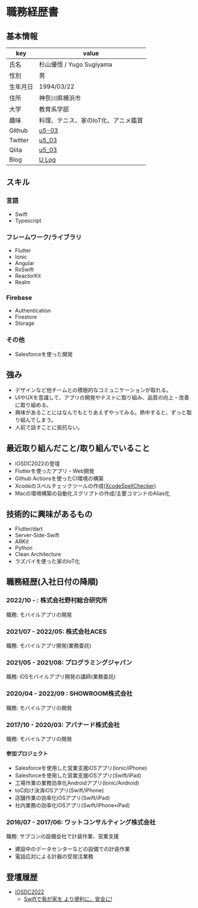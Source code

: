# 職務経歴書

## 基本情報

|key|value|
|---|-----|
|氏名|杉山優悟 / Yugo Sugiyama|
|性別|男|
|生年月日|1994/03/22|
|住所|神奈川県横浜市|
|大学|教育系学部|
|趣味|料理、テニス、家のIoT化、アニメ鑑賞|
|Github|[u5-03](https://github.com/u5-03)|
|Twitter|[u5_03](https://twitter.com/u5_03)|
|Qiita|[u5_03](https://qiita.com/u5_03)|
|Blog|[U Log](https://ulog.sugiy.com)|
## スキル
### 言語
- Swift
- Typescript

### フレームワーク/ライブラリ
- Flutter
- Ionic
- Angular
- RxSwift
- ReactorKit
- Realm

### Firebase
- Authentication
- Firestore
- Storage

### その他
- Salesforceを使った開発

## 強み
- デザインなど他チームとの積極的なコミュニケーションが取れる。
- UIやUXを意識して、アプリの開発やテストに取り組み、品質の向上・改善に取り組める。
- 興味があることにはなんでもとりあえずやってみる。熱中すると、ずっと取り組んでしまう。
- 人前で話すことに抵抗ない。

## 最近取り組んだこと/取り組んでいること
- iOSDC2022の登壇
- Flutterを使ったアプリ・Web開発
- Github Actionsを使ったCI環境の構築
- Xcodeのスペルチェックツールの作成([XcodeSpellChecker](https://github.com/u5-03/XcodeSpellChecker))
- Macの環境構築の自動化スクリプトの作成/主要コマンドのAlias化

## 技術的に興味があるもの
- Flutter/dart
- Server-Side-Swift
- ARKit
- Python
- Clean Architecture
- ラズパイを使った家のIoT化

## 職務経歴(入社日付の降順)
### 2022/10 - : 株式会社野村総合研究所
職務: モバイルアプリの開発

### 2021/07 - 2022/05: 株式会社ACES
職務: モバイルアプリ開発(業務委託)

### 2021/05 - 2021/08: プログラミングジャパン
職務: iOSモバイルアプリ開発の講師(業務委託)

### 2020/04 - 2022/09 : SHOWROOM株式会社
職務: モバイルアプリの開発

### 2017/10 - 2020/03: アバナード株式会社

職務: モバイルアプリの開発
#### 参加プロジェクト
- Salesforceを使用した営業支援iOSアプリ(Ionic/iPhone)
- Salesforceを使用した営業支援iOSアプリ(Swift/iPad)
- 工場作業の業務効率化Androidアプリ(Ionic/Android)
- toC向け決済iOSアプリ(Swift/iPhone)
- 店舗作業の効率化iOSアプリ(Swift/iPad)
- 社内業務の効率化iOSアプリ(Swift/iPhone•iPad)

### 2016/07 - 2017/06: ワットコンサルティング株式会社
職務: サブコンの設備会社で計装作業、営業支援
- 建設中のデータセンターなどの設備での計装作業
- 電話応対による計器の受発注業務

## 登壇履歴
- [iOSDC2022](https://fortee.jp/iosdc-japan-2022/proposal/841f38a0-f3e4-4b39-b14c-de6f80521eee)
  - [Swiftで我が家を より便利に、安全に!](https://ulog.sugiy.com/iosdc-swift-home/)
